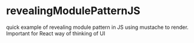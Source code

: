 # revealingModulePatternJS
quick example of revealing module pattern in JS using mustache to render.  Important for React way of thinking of UI
